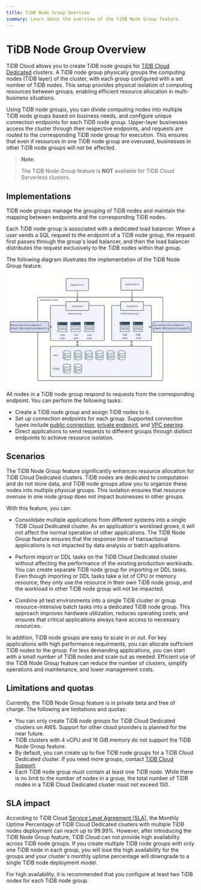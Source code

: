 ```yaml
---
title: TiDB Node Group Overview
summary: Learn about the overview of the TiDB Node Group feature.
---
```


# TiDB Node Group Overview

TiDB Cloud allows you to create TiDB node groups for [TiDB Cloud Dedicated](/tidb-cloud/select-cluster-tier.md#tidb-cloud-dedicated) clusters. A TiDB node group physically groups the computing nodes (TiDB layer) of the cluster, with each group configured with a set number of TiDB nodes. This setup provides physical isolation of computing resources between groups, enabling efficient resource allocation in multi-business situations.

Using TiDB node groups, you can divide computing nodes into multiple TiDB node groups based on business needs, and configure unique connection endpoints for each TiDB node group. Upper-layer businesses access the cluster through their respective endpoints, and requests are routed to the corresponding TiDB node group for execution. This ensures that even if resources in one TiDB node group are overused, businesses in other TiDB node groups will not be affected.

> **Note**:
>
> The TiDB Node Group feature is **NOT** available for TiDB Cloud Serverless clusters.

## Implementations

TiDB node groups manage the grouping of TiDB nodes and maintain the mapping between endpoints and the corresponding TiDB nodes.

Each TiDB node group is associated with a dedicated load balancer. When a user sends a SQL request to the endpoint of a TiDB node group, the request first passes through the group's load balancer, and then the load balancer distributes the request exclusively to the TiDB nodes within that group.

The following diagram illustrates the implementation of the TiDB Node Group feature.

![The implementations of the TiDB Node Group feature](/media/tidb-cloud/implementation-of-tidb-node-group.png)

All nodes in a TiDB node group respond to requests from the corresponding endpoint. You can perform the following tasks:

- Create a TiDB node group and assign TiDB nodes to it.
- Set up connection endpoints for each group. Supported connection types include [public connection](/tidb-cloud/tidb-node-group-management.md#connect-via-public-connection), [private endpoint](/tidb-cloud/tidb-node-group-management.md#connect-via-private-endpoint), and [VPC peering](/tidb-cloud/tidb-node-group-management.md#connect-via-vpc-peering).
- Direct applications to send requests to different groups through distinct endpoints to achieve resource isolation.

## Scenarios 

The TiDB Node Group feature significantly enhances resource allocation for TiDB Cloud Dedicated clusters. TiDB nodes are dedicated to computation and do not store data, and TiDB node groups allow you to organize these nodes into multiple physical groups. This isolation ensures that resource overuse in one node group does not impact businesses in other groups.

With this feature, you can:

- Consolidate multiple applications from different systems into a single TiDB Cloud Dedicated cluster. As an application's workload grows, it will not affect the normal operation of other applications. The TiDB Node Group feature ensures that the response time of transactional applications is not impacted by data analysis or batch applications.

- Perform import or DDL tasks on the TiDB Cloud Dedicated cluster without affecting the performance of the existing production workloads. You can create separate TiDB node group for importing or DDL tasks. Even though importing or DDL tasks take a lot of CPU or memory resource, they only use the resource in their own TiDB node group, and the workload in other TiDB node group will not be impacted. 

- Combine all test environments into a single TiDB cluster or group resource-intensive batch tasks into a dedicated TiDB node group. This approach improves hardware utilization, reduces operating costs, and ensures that critical applications always have access to necessary resources.

In addition, TiDB node groups are easy to scale in or out. For key applications with high performance requirments, you can allocate sufficient TiDB nodes to the group. For less demanding applications, you can start with a small number of TiDB nodes and scale out as needed. Efficient use of the TiDB Node Group feature can reduce the number of clusters, simplify operations and maintenance, and lower management costs.

## Limitations and quotas

Currently, the TiDB Node Group feature is in private beta and free of charge. The following are limitations and quotas:

- You can only create TiDB node groups for TiDB Cloud Dedicated clusters on AWS. Support for other cloud providers is planned for the near future.
- TiDB clusters with 4 vCPU and 16 GiB memory do not support the TiDB Node Group feature.
- By default, you can create up to five TiDB node groups for a TiDB Cloud Dedicated cluster. If you need more groups, contact [TiDB Cloud Support](/tidb-cloud/tidb-cloud-support.md). 
- Each TiDB node group must contain at least one TiDB node. While there is no limit to the number of nodes in a group, the total number of TiDB nodes in a TiDB Cloud Dedicated cluster must not exceed 150.

## SLA impact

According to TiDB Cloud [Service Level Agreement (SLA)](https://www.pingcap.com/legal/service-level-agreement-for-tidb-cloud-services/), the Monthly Uptime Percentage of TiDB Cloud Dedicated clusters with multiple TiDB nodes deployment can reach up to 99.99%. However, after introducing the TiDB Node Group feature, TiDB Cloud can not provide high availability across TiDB node groups. If you create multiple TiDB node groups with only one TiDB node in each group, you will lose the high availability for the groups and your cluster's monthly uptime percentage will downgrade to a single TiDB node deployment model.   

For high availability, it is recommended that you configure at least two TiDB nodes for each TiDB node group.
